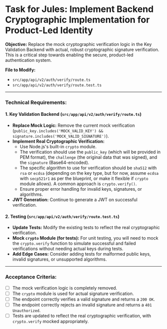 # Task for Jules: Implement Backend Cryptographic Implementation for Product-Led Identity

**Objective:**
Replace the mock cryptographic verification logic in the Key Validation Backend with actual, robust cryptographic signature verification. This is a critical step towards enabling the secure, product-led authentication system.

**File to Modify:**
- `src/app/api/v2/auth/verify/route.ts`
- `src/app/api/v2/auth/verify/route.test.ts`

---

### **Technical Requirements:**

#### **1. Key Validation Backend (`src/app/api/v2/auth/verify/route.ts`)**
- **Replace Mock Logic:** Remove the current mock verification (`public_key.includes('MOCK_VALID_KEY') && signature.includes('MOCK_VALID_SIGNATURE')`).
- **Implement Real Cryptographic Verification:**
    - Use Node.js's built-in `crypto` module.
    - The verification should use the `public_key` (which will be provided in PEM format), the `challenge` (the original data that was signed), and the `signature` (Base64-encoded).
    - The specific algorithm to use for verification should be `sha512` with `rsa` or `ecdsa` (depending on the key type, but for now, assume `ecdsa` with `secp521r1` as per the blueprint, or make it flexible if `crypto` module allows). A common approach is `crypto.verify()`.
    - Ensure proper error handling for invalid keys, signatures, or algorithms.
- **JWT Generation:** Continue to generate a JWT on successful verification.

#### **2. Testing (`src/app/api/v2/auth/verify/route.test.ts`)**
- **Update Tests:** Modify the existing tests to reflect the real cryptographic verification.
- **Mock `crypto` Module (for tests):** For unit testing, you will need to mock the `crypto.verify` function to simulate successful and failed verifications without needing actual keys during tests.
- **Add Edge Cases:** Consider adding tests for malformed public keys, invalid signatures, or unsupported algorithms.

---

### **Acceptance Criteria:**

-   [ ] The mock verification logic is completely removed.
-   [ ] The `crypto` module is used for actual signature verification.
-   [ ] The endpoint correctly verifies a valid signature and returns a `200 OK`.
-   [ ] The endpoint correctly rejects an invalid signature and returns a `401 Unauthorized`.
-   [ ] Tests are updated to reflect the real cryptographic verification, with `crypto.verify` mocked appropriately.